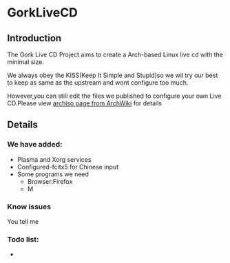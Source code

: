 # GorkLiveCD
## Introduction
The Gork Live CD Project aims to create a Arch-based Linux live cd with the minimal size.

We always obey the KISS(Keep It Simple and Stupid)so we wil try our best to keep as same as the upstream and wont configure too much.

However,you can still edit the files we published to configure your own Live CD.Please view [archiso page from ArchWiki](https://wiki.archlinux.org/title/Archiso) for details

## Details

### We have added:
- Plasma and Xorg services
- Configured-fcitx5 for Chinese input
- Some programs we need
	- Browser:Firefox
	- M
### Know issues
You tell me

### Todo list:
-

